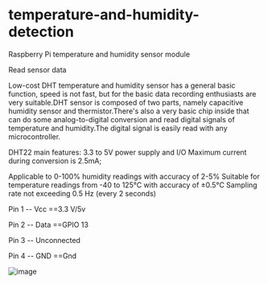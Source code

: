 # temperature-and-humidity-detection
Raspberry Pi temperature and humidity sensor module

Read sensor data

Low-cost DHT temperature and humidity sensor has a general basic function, speed is not fast, but for the basic data recording enthusiasts are very suitable.DHT sensor is composed of two parts, namely capacitive humidity sensor and thermistor.There's also a very basic chip inside that can do some analog-to-digital conversion and read digital signals of temperature and humidity.The digital signal is easily read with any microcontroller.

DHT22 main features:
3.3 to 5V power supply and I/O
 Maximum current during conversion is 2.5mA;
 
 Applicable to 0-100% humidity readings with accuracy of 2-5%
 Suitable for temperature readings from -40 to 125°C with accuracy of ±0.5°C
 Sampling rate not exceeding 0.5 Hz (every 2 seconds)
 
Pin 1 -- Vcc ==3.3 V/5v

Pin 2 -- Data ==GPIO 13

Pin 3 -- Unconnected

Pin 4 -- GND ==Gnd

![image](https://user-images.githubusercontent.com/80400850/115265202-9518ca80-a169-11eb-90ec-2b07fa2b0485.png)
